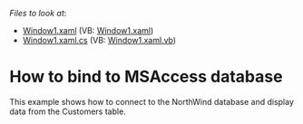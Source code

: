 <!-- default file list -->
*Files to look at*:

* [Window1.xaml](./CS/DXGrid_BindingToMSAccessDb/Window1.xaml) (VB: [Window1.xaml](./VB/DXGrid_BindingToMSAccessDb/Window1.xaml))
* [Window1.xaml.cs](./CS/DXGrid_BindingToMSAccessDb/Window1.xaml.cs) (VB: [Window1.xaml.vb](./VB/DXGrid_BindingToMSAccessDb/Window1.xaml.vb))
<!-- default file list end -->
# How to bind to MSAccess database


<p>This example shows how to connect to the NorthWind database and display data from the Customers table.</p>

<br/>


